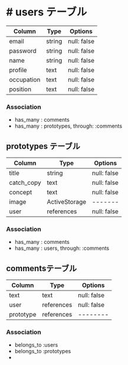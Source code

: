 # # users テーブル

|  Column | Type | Options |
| ------------ | ------- | ---------- |
| email      | string | null: false |
| password | string | null: false |
| name      | string | null: false |
| profile    | text  | null: false |
| occupation | text | null: false |
| position | text | null: false | 

### Association
- has_many : comments
- has_many : prototypes, through: :comments




## prototypes テーブル
|  Column | Type | Options |
| ------------ | ------- | ---------- |
| title      | string | null: false |
| catch_copy | text | null: false |
| concept      | text | null: false |
| image    | ActiveStorage | ------- |#optionsの記述は保留
| user | references | null: false  |

### Association
- has_many : comments
- has_many : users, through: :comments

## commentsテーブル

|  Column | Type | Options |
| ------------ | ------- | ---------- |
| text      | text | null: false |
| user | references | null: false |
| prototype |  references  | -------- | #optionsの記述は保留

### Association
- belongs_to :users
- belongs_to :prototypes
-